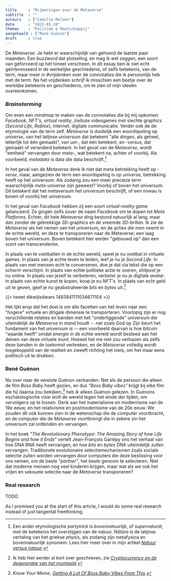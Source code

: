 ```yaml
---
title     : "Mijmeringen over de Metaverse"
subtitle  : ""
auteurs   : ["Camille Meloen"]
date      : "2022-01-20"
themas    : "Politiek & Maatschappij"
aangehaald : ["René Guénon"]
draft     : true
---
```



De _Metaverse_. Je hebt er waarschijnlijk van gehoord de laatste paar maanden. Een _buzzword_ dat plotseling, en mag ik wel zeggen, een soort van geforceerd op het toneel verscheen. In dit essay ben ik niet echt geïnteresseerd in de werkelijke geschiedenis, of zelfs betekenis, van de term, maar meer in _#vrijdenken_ over de connotaties die ik persoonlijk heb met de term. Na het vrijdenken schrijf ik misschien een beetje over de werklijke betekenis en geschiedenis, om te zien of mijn ideeën overeenkomen.


### <i>Brainstorming</i>

Om even een _mindmap_ te maken van de connotaties die bij mij opkomen: _Facebook_, _NFT's_, _virtual reality_, zielloze videogames met slechte graphics (_Second Life_, _Roblox_), internet, digitale communicatie. Verder ook de de etymologie van de term zelf. _Metaverse_ is duidelijk een woordspeling op _universe_, van het latijnse _universum_ dat betekent "alle dingen, als geheel, letterlijk tot één gemaakt", van _uni-_, dat één betekent, en _-versus_, dat gemaakt of veranderd betekent. In het geval van de _Metaverse_, wordt "eenheid" vervangen door _meta-_, wat betekent na, achter of voorbij. Als voorbeeld, _metadata_ is data die data beschrijft.[^1]


In het geval van de _Metaverse_ denk ik niet dat meta betrekking heeft op _-verse_, maar, aangezien de term een woordspeling is op _universe_, betrekking heeft op het universum. Als zodanig zou een meer precieze term waarschijnlijk _meta-universe_ zijn geweest? Voorbij of boven het universum. Dit betekent dat het metaversum het universum beschrijft, of een niveau is boven of voorbij het universum.

In het geval van _Facebook_ hebben zij een soort _virtual-reality game_ gelanceerd. Ze gingen zelfs zover de naam _Facebook_ om te dopen tot _Meta Platforms_. Echter, dit hele _Metaverse_ ding bestond natuurlijk al lang, maar dan zonder de gebrekkige 3D-graphics en de vreemde 3D-brillen. Ik zie de _Metaverse_ als het nemen van het universum, en de acties die men neemt in de echte wereld, en deze te transponeren naar de Metaverse; een laag boven het universum. Boven betekent hier eerder "gebouwd op" dan een soort van transcendentie.

In plaats van te voetballen in de echte wereld, speel je nu voetbal in virtuele games. In plaats van je echte leven te leiden, leef je nu je _Second Life_. In plaats van met mensen echt te converseren, doe je dat via tekst die op een scherm verschijnt. In plaats van echte politieke actie te voeren, _shitpost_ je nu online. In plaats van jezelf te verbeteren, verbeter je nu je digitale _avatar_. In plaats van echte kunst te kopen, koop je nu _NFT's_. In plaats van echt geld uit te geven, geef je nu geabstraheerde _bits_ en _bytes_ uit.[^2]

{{< tweet dikwijlsdwars 1483841111034671104 >}}

Het lijkt erop dat het doel is om alle facetten van het leven naar een "hogere" virtuele en ditigale dimensie te transporteren. Voorlopig zijn er nog verschillende relaties en banden met het "onderliggende" universum die uiteindelijk de _Metaverse_ in stand houdt -- net zoals God op Zijn beurt het fundament van het universum is -- een voorbeeld daarvan is hoe _bitcoin_ "waarde heeft" omdat energie in de echte wereld wordt besteed aan het delven van deze virtuele munt. Hoewel het me niet zou verbazen als zelfs deze banden in de toekomst verbreken, en de _Metaverse_ volledig wordt losgekoppeld van de realiteit en zweeft richting het niets, om het maar eens poëtisch uit te drukken.


### René Guénon

Nu over naar de vereiste Guénon verbanden. Net als de persoon die alleen de film _Boss Baby_ heeft gezien, en dus _"Boss Baby vibes"_ krijgt bij elke film die hij daarna zou bekijken,[^3] heb ik alleen Guénon gelezen. In Guénons eschatologische visie stolt de wereld tegen het einde der tijden, om vervolgens op te lossen. Denk aan het materialisme en modernisme van de 19e eeuw, en het relativisme en postmodernisme van de 20e eeuw. We zouden dit ook kunnen zien in de wetenschap die de computer voortbracht, en de computer die de _Metaverse_ voortbrengt die in zekere zin het universum zal ontbinden en vervangen.

In het boek _"The Revolutionary Phenotype: The Amazing Story of how Life Begins and how it Ends"_ vertelt Jean-François Gariépy ons het verhaal van hoe DNA RNA heeft vervangen, en hoe _bits_ en _bytes_ DNA uiteindelijk zullen vervangen. Traditionele evolutionaire selectiemechanismen zoals sociale selectie zullen worden vervangen door computers die deze beslissing voor ons nemen, om de beste _"partner"_, het beste genoom te selecteren. Niet dat moderne mensen nog veel kinderen krijgen, maar wat als we ook het vrijen en seksuele selectie naar de _Metaverse_ transponeren?


### Real research

TODO

As I promised you at the start of this article, I would do some real research instead of just tangental freethinking.


[^1]: Een ander etymologische _partytrick_ is _bovennatuurlijk_, of _supernatural_, met de betekenis het overstijgen van de natuur. _Nātūra_ is de latijnse vertaling van het griekse _physis_, als zodanig zijn metafysica en bovennatuurlijk synoniem. Lees hier meer over in mijn artikel _[Natuur versus natuur](https://reactionair.nl/artikelen/natuur-versus-natuur/)_.
[^2]: Ik heb hier eerder al kort over geschreven, zie _[Cryptocurrency en de degeneratie van het muntgeld](https://reactionair.nl/artikelen/cryptocurrency-en-de-degeneratie-van-het-muntgeld/)_.
[^3]: _Know Your Meme_, _[Getting A Lot Of Boss Baby Vibes From This](https://knowyourmeme.com/memes/getting-a-lot-of-boss-baby-vibes-from-this)_.
